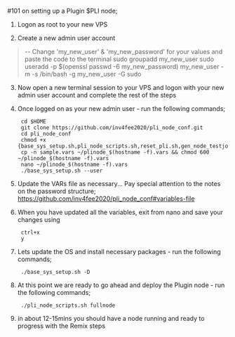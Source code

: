 #101 on setting up a Plugin $PLI node;

1. Logon as root to your new VPS


2. Create a new admin user account
> -- Change 'my_new_user' & 'my_new_password' for your values and paste the code to the terminal
        sudo groupadd my_new_user
        sudo useradd -p $(openssl passwd -6 my_new_password) my_new_user -m -s /bin/bash -g my_new_user -G sudo

3. Now open a new terminal session to your VPS and logon with your new admin user account and complete the rest of the steps


4. Once logged on as your new admin user - run the following commands;

        cd $HOME
        git clone https://github.com/inv4fee2020/pli_node_conf.git
        cd pli_node_conf
        chmod +x {base_sys_setup.sh,pli_node_scripts.sh,reset_pli.sh,gen_node_testjob.sh}
        cp -n sample.vars ~/plinode_$(hostname -f).vars && chmod 600 ~/plinode_$(hostname -f).vars
        nano ~/plinode_$(hostname -f).vars
        ./base_sys_setup.sh --user


5. Update the VARs file as necessary... Pay special attention to the notes on the password structure;
        https://github.com/inv4fee2020/pli_node_conf#variables-file


6. When you have updated all the variables, exit from nano and save your changes using

        ctrl+x
        y


7. Lets update the OS and install necessary packages - run the following commands;

        ./base_sys_setup.sh -D


8. At this point we are ready to go ahead and deploy the Plugin node - run the following commands;

        ./pli_node_scripts.sh fullnode


9. in about 12-15mins you should have a node running and ready to progress with the Remix steps